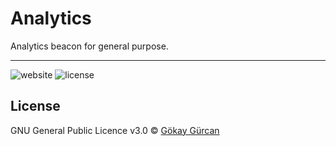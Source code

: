 # Analytics
Analytics beacon for general purpose.

---

![website](https://img.shields.io/website/https/analytics.gokaygurcan.com.svg?style=flat-square)
![license](https://img.shields.io/github/license/gokaygurcan/analytics.svg?style=flat-square)

## License

GNU General Public Licence v3.0 © [Gökay Gürcan](https://www.gokaygurcan.com/)
